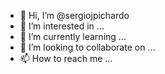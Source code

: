 - 👋 Hi, I’m @sergiojpichardo
- 👀 I’m interested in ...
- 🌱 I’m currently learning ...
- 💞️ I’m looking to collaborate on ...
- 📫 How to reach me ...

<!---
sergiojpichardo/sergiojpichardo is a ✨ special ✨ repository because its `README.md` (this file) appears on your GitHub profile.
You can click the Preview link to take a look at your changes.
--->
